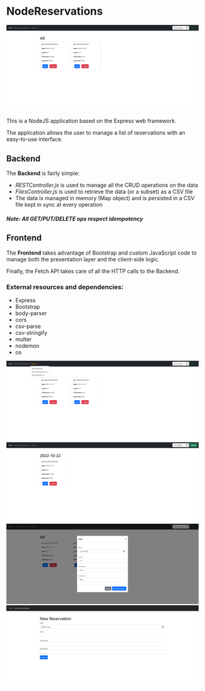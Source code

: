 # NodeReservations

![Home Page](https://github.com/Elanigiro/NodeReservations/blob/master/screens/Index.png)

This is a NodeJS application based on the Express web framework.

The application allows the user to manage a list of reservations with an easy-to-use interface.

## Backend

The <strong>Backend</strong> is fairly simple:
 - <em>RESTController.js</em> is used to manage all the CRUD operations on the data
 - <em>FilesController.js</em> is used to retrieve the data (or a subset) as a CSV file
 - The data is managed in memory (Map object) and is persisted in a CSV file kept in sync at every operation

##### <em> Note: All GET/PUT/DELETE ops respect idempotency </em>

## Frontend

The <strong>Frontend</strong> takes advantage of Bootstrap and custom JavaScript code to manage both the presentation layer and the client-side logic.

Finally, the Fetch API takes care of all the HTTP calls to the Backend.

### External resources and dependencies:
- Express
- Bootstrap
- body-parser
- cors
- csv-parse
- csv-stringify
- multer
- nodemon
- os

![Menu](https://github.com/Elanigiro/NodeReservations/blob/master/screens/Menu.png)
![Date Filter](https://github.com/Elanigiro/NodeReservations/blob/master/screens/Date_Filter.png)
![Edit Dialog](https://github.com/Elanigiro/NodeReservations/blob/master/screens/Modal_Dialog.png)
![New Reservation](https://github.com/Elanigiro/NodeReservations/blob/master/screens/New_Reservation.png)